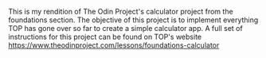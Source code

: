 This is my rendition of The Odin Project's calculator project from the foundations section.
The objective of this project is to implement everything TOP has gone over so far to create a simple calculator app. A full set of instructions for this project can be found on TOP's website https://www.theodinproject.com/lessons/foundations-calculator